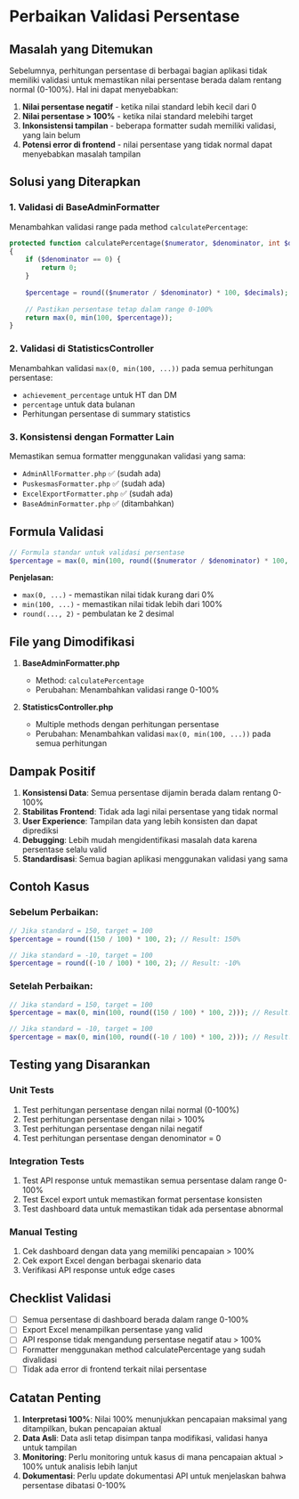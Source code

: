 # Perbaikan Validasi Persentase

## Masalah yang Ditemukan

Sebelumnya, perhitungan persentase di berbagai bagian aplikasi tidak memiliki validasi untuk memastikan nilai persentase berada dalam rentang normal (0-100%). Hal ini dapat menyebabkan:

1. **Nilai persentase negatif** - ketika nilai standard lebih kecil dari 0
2. **Nilai persentase > 100%** - ketika nilai standard melebihi target
3. **Inkonsistensi tampilan** - beberapa formatter sudah memiliki validasi, yang lain belum
4. **Potensi error di frontend** - nilai persentase yang tidak normal dapat menyebabkan masalah tampilan

## Solusi yang Diterapkan

### 1. Validasi di BaseAdminFormatter

Menambahkan validasi range pada method `calculatePercentage`:

```php
protected function calculatePercentage($numerator, $denominator, int $decimals = 2): float
{
    if ($denominator == 0) {
        return 0;
    }
    
    $percentage = round(($numerator / $denominator) * 100, $decimals);
    
    // Pastikan persentase tetap dalam range 0-100%
    return max(0, min(100, $percentage));
}
```

### 2. Validasi di StatisticsController

Menambahkan validasi `max(0, min(100, ...))` pada semua perhitungan persentase:

- `achievement_percentage` untuk HT dan DM
- `percentage` untuk data bulanan
- Perhitungan persentase di summary statistics

### 3. Konsistensi dengan Formatter Lain

Memastikan semua formatter menggunakan validasi yang sama:
- `AdminAllFormatter.php` ✅ (sudah ada)
- `PuskesmasFormatter.php` ✅ (sudah ada)
- `ExcelExportFormatter.php` ✅ (sudah ada)
- `BaseAdminFormatter.php` ✅ (ditambahkan)

## Formula Validasi

```php
// Formula standar untuk validasi persentase
$percentage = max(0, min(100, round(($numerator / $denominator) * 100, 2)));
```

**Penjelasan:**
- `max(0, ...)` - memastikan nilai tidak kurang dari 0%
- `min(100, ...)` - memastikan nilai tidak lebih dari 100%
- `round(..., 2)` - pembulatan ke 2 desimal

## File yang Dimodifikasi

1. **BaseAdminFormatter.php**
   - Method: `calculatePercentage`
   - Perubahan: Menambahkan validasi range 0-100%

2. **StatisticsController.php**
   - Multiple methods dengan perhitungan persentase
   - Perubahan: Menambahkan validasi `max(0, min(100, ...))` pada semua perhitungan

## Dampak Positif

1. **Konsistensi Data**: Semua persentase dijamin berada dalam rentang 0-100%
2. **Stabilitas Frontend**: Tidak ada lagi nilai persentase yang tidak normal
3. **User Experience**: Tampilan data yang lebih konsisten dan dapat diprediksi
4. **Debugging**: Lebih mudah mengidentifikasi masalah data karena persentase selalu valid
5. **Standardisasi**: Semua bagian aplikasi menggunakan validasi yang sama

## Contoh Kasus

### Sebelum Perbaikan:
```php
// Jika standard = 150, target = 100
$percentage = round((150 / 100) * 100, 2); // Result: 150%

// Jika standard = -10, target = 100  
$percentage = round((-10 / 100) * 100, 2); // Result: -10%
```

### Setelah Perbaikan:
```php
// Jika standard = 150, target = 100
$percentage = max(0, min(100, round((150 / 100) * 100, 2))); // Result: 100%

// Jika standard = -10, target = 100
$percentage = max(0, min(100, round((-10 / 100) * 100, 2))); // Result: 0%
```

## Testing yang Disarankan

### Unit Tests
1. Test perhitungan persentase dengan nilai normal (0-100%)
2. Test perhitungan persentase dengan nilai > 100%
3. Test perhitungan persentase dengan nilai negatif
4. Test perhitungan persentase dengan denominator = 0

### Integration Tests
1. Test API response untuk memastikan semua persentase dalam range 0-100%
2. Test Excel export untuk memastikan format persentase konsisten
3. Test dashboard data untuk memastikan tidak ada persentase abnormal

### Manual Testing
1. Cek dashboard dengan data yang memiliki pencapaian > 100%
2. Cek export Excel dengan berbagai skenario data
3. Verifikasi API response untuk edge cases

## Checklist Validasi

- [ ] Semua persentase di dashboard berada dalam range 0-100%
- [ ] Export Excel menampilkan persentase yang valid
- [ ] API response tidak mengandung persentase negatif atau > 100%
- [ ] Formatter menggunakan method calculatePercentage yang sudah divalidasi
- [ ] Tidak ada error di frontend terkait nilai persentase

## Catatan Penting

1. **Interpretasi 100%**: Nilai 100% menunjukkan pencapaian maksimal yang ditampilkan, bukan pencapaian aktual
2. **Data Asli**: Data asli tetap disimpan tanpa modifikasi, validasi hanya untuk tampilan
3. **Monitoring**: Perlu monitoring untuk kasus di mana pencapaian aktual > 100% untuk analisis lebih lanjut
4. **Dokumentasi**: Perlu update dokumentasi API untuk menjelaskan bahwa persentase dibatasi 0-100%
